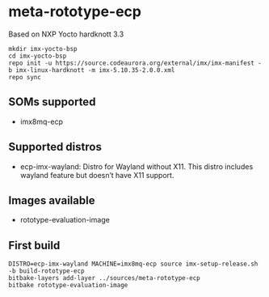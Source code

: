 meta-rototype-ecp
================

Based on NXP Yocto hardknott 3.3 


```
mkdir imx-yocto-bsp
cd imx-yocto-bsp
repo init -u https://source.codeaurora.org/external/imx/imx-manifest -b imx-linux-hardknott -m imx-5.10.35-2.0.0.xml
repo sync
```


SOMs supported
--------------

- imx8mq-ecp

Supported distros
-----------------

- ecp-imx-wayland: Distro for Wayland without X11. This distro includes wayland feature but doesn’t have X11 support.


Images available
----------------

- rototype-evaluation-image

First build
-----------

```
DISTRO=ecp-imx-wayland MACHINE=imx8mq-ecp source imx-setup-release.sh -b build-rototype-ecp
bitbake-layers add-layer ../sources/meta-rototype-ecp
bitbake rototype-evaluation-image
```
